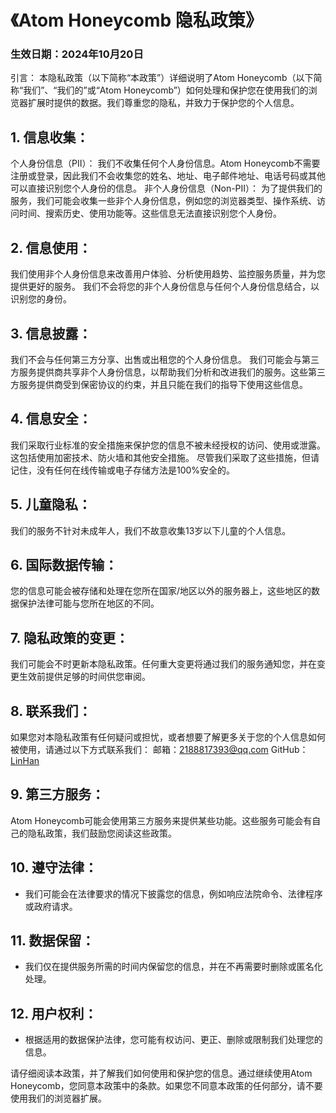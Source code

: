 # 《Atom Honeycomb 隐私政策》

### 生效日期：2024年10月20日

引言：
本隐私政策（以下简称“本政策”）详细说明了Atom Honeycomb（以下简称“我们”、“我们的”或“Atom Honeycomb”）如何处理和保护您在使用我们的浏览器扩展时提供的数据。我们尊重您的隐私，并致力于保护您的个人信息。

## 1. 信息收集：

个人身份信息（PII）： 我们不收集任何个人身份信息。Atom Honeycomb不需要注册或登录，因此我们不会收集您的姓名、地址、电子邮件地址、电话号码或其他可以直接识别您个人身份的信息。
非个人身份信息（Non-PII）： 为了提供我们的服务，我们可能会收集一些非个人身份信息，例如您的浏览器类型、操作系统、访问时间、搜索历史、使用功能等。这些信息无法直接识别您个人身份。

## 2. 信息使用：

我们使用非个人身份信息来改善用户体验、分析使用趋势、监控服务质量，并为您提供更好的服务。
我们不会将您的非个人身份信息与任何个人身份信息结合，以识别您的身份。

## 3. 信息披露：

我们不会与任何第三方分享、出售或出租您的个人身份信息。
我们可能会与第三方服务提供商共享非个人身份信息，以帮助我们分析和改进我们的服务。这些第三方服务提供商受到保密协议的约束，并且只能在我们的指导下使用这些信息。

## 4. 信息安全：

我们采取行业标准的安全措施来保护您的信息不被未经授权的访问、使用或泄露。这包括使用加密技术、防火墙和其他安全措施。
尽管我们采取了这些措施，但请记住，没有任何在线传输或电子存储方法是100%安全的。

## 5. 儿童隐私：

我们的服务不针对未成年人，我们不故意收集13岁以下儿童的个人信息。

## 6. 国际数据传输：

您的信息可能会被存储和处理在您所在国家/地区以外的服务器上，这些地区的数据保护法律可能与您所在地区的不同。

## 7. 隐私政策的变更：

我们可能会不时更新本隐私政策。任何重大变更将通过我们的服务通知您，并在变更生效前提供足够的时间供您审阅。

## 8. 联系我们：

如果您对本隐私政策有任何疑问或担忧，或者想要了解更多关于您的个人信息如何被使用，请通过以下方式联系我们：
邮箱：2188817393@qq.com
GitHub：[LinHan](https://github.com/LinHanlove)

## 9. 第三方服务：

Atom Honeycomb可能会使用第三方服务来提供某些功能。这些服务可能会有自己的隐私政策，我们鼓励您阅读这些政策。

## 10. 遵守法律：

- 我们可能会在法律要求的情况下披露您的信息，例如响应法院命令、法律程序或政府请求。

## 11. 数据保留：

- 我们仅在提供服务所需的时间内保留您的信息，并在不再需要时删除或匿名化处理。

## 12. 用户权利：

- 根据适用的数据保护法律，您可能有权访问、更正、删除或限制我们处理您的信息。

请仔细阅读本政策，并了解我们如何使用和保护您的信息。通过继续使用Atom Honeycomb，您同意本政策中的条款。如果您不同意本政策的任何部分，请不要使用我们的浏览器扩展。

